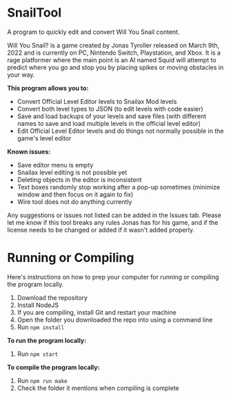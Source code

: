 # SnailTool
A program to quickly edit and convert Will You Snail content.

Will You Snail? is a game created by Jonas Tyroller released on March 9th, 2022 and is currently on PC, Nintendo Switch, Playstation, and Xbox.
It is a rage platformer where the main point is an AI named Squid will attempt to predict where you go and stop you by placing spikes or moving obstacles in your way.

**This program allows you to:**
- Convert Official Level Editor levels to Snailax Mod levels
- Convert both level types to JSON (to edit levels with code easier)
- Save and load backups of your levels and save files (with different names to save and load multiple levels in the official level editor)
- Edit Official Level Editor levels and do things not normally possible in the game's level editor

**Known issues:**
- Save editor menu is empty
- Snailax level editing is not possible yet
- Deleting objects in the editor is inconsistent
- Text boxes randomly stop working after a pop-up sometimes (minimize window and then focus on it again to fix)
- Wire tool does not do anything currently

Any suggestions or issues not listed can be added in the Issues tab.
Please let me know if this tool breaks any rules Jonas has for his game, and if the license needs to be changed or added if it wasn't added properly.

# Running or Compiling
Here's instructions on how to prep your computer for running or compiling the program locally.
1. Download the repository
2. Install NodeJS
3. If you are compiling, install Git and restart your machine
4. Open the folder you downloaded the repo into using a command line
5. Run ``npm install``

**To run the program locally:**
1. Run ``npm start``

**To compile the program locally:**
1. Run ``npm run make``
2. Check the folder it mentions when compiling is complete
